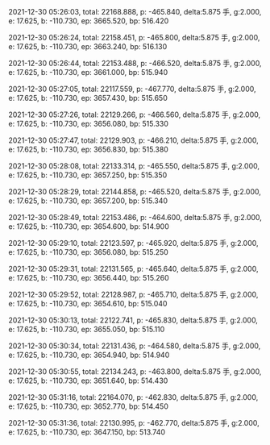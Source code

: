 2021-12-30 05:26:03, total: 22168.888, p: -465.840, delta:5.875 手, g:2.000, e: 17.625, b: -110.730, ep: 3665.520, bp: 516.420

2021-12-30 05:26:24, total: 22158.451, p: -465.800, delta:5.875 手, g:2.000, e: 17.625, b: -110.730, ep: 3663.240, bp: 516.130

2021-12-30 05:26:44, total: 22153.488, p: -466.520, delta:5.875 手, g:2.000, e: 17.625, b: -110.730, ep: 3661.000, bp: 515.940

2021-12-30 05:27:05, total: 22117.559, p: -467.770, delta:5.875 手, g:2.000, e: 17.625, b: -110.730, ep: 3657.430, bp: 515.650

2021-12-30 05:27:26, total: 22129.266, p: -466.560, delta:5.875 手, g:2.000, e: 17.625, b: -110.730, ep: 3656.080, bp: 515.330

2021-12-30 05:27:47, total: 22129.903, p: -466.210, delta:5.875 手, g:2.000, e: 17.625, b: -110.730, ep: 3656.830, bp: 515.380

2021-12-30 05:28:08, total: 22133.314, p: -465.550, delta:5.875 手, g:2.000, e: 17.625, b: -110.730, ep: 3657.250, bp: 515.350

2021-12-30 05:28:29, total: 22144.858, p: -465.520, delta:5.875 手, g:2.000, e: 17.625, b: -110.730, ep: 3657.200, bp: 515.340

2021-12-30 05:28:49, total: 22153.486, p: -464.600, delta:5.875 手, g:2.000, e: 17.625, b: -110.730, ep: 3654.600, bp: 514.900

2021-12-30 05:29:10, total: 22123.597, p: -465.920, delta:5.875 手, g:2.000, e: 17.625, b: -110.730, ep: 3656.080, bp: 515.250

2021-12-30 05:29:31, total: 22131.565, p: -465.640, delta:5.875 手, g:2.000, e: 17.625, b: -110.730, ep: 3656.440, bp: 515.260

2021-12-30 05:29:52, total: 22128.987, p: -465.710, delta:5.875 手, g:2.000, e: 17.625, b: -110.730, ep: 3654.610, bp: 515.040

2021-12-30 05:30:13, total: 22122.741, p: -465.830, delta:5.875 手, g:2.000, e: 17.625, b: -110.730, ep: 3655.050, bp: 515.110

2021-12-30 05:30:34, total: 22131.436, p: -464.580, delta:5.875 手, g:2.000, e: 17.625, b: -110.730, ep: 3654.940, bp: 514.940

2021-12-30 05:30:55, total: 22134.243, p: -463.800, delta:5.875 手, g:2.000, e: 17.625, b: -110.730, ep: 3651.640, bp: 514.430

2021-12-30 05:31:16, total: 22164.070, p: -462.830, delta:5.875 手, g:2.000, e: 17.625, b: -110.730, ep: 3652.770, bp: 514.450

2021-12-30 05:31:36, total: 22130.995, p: -462.770, delta:5.875 手, g:2.000, e: 17.625, b: -110.730, ep: 3647.150, bp: 513.740